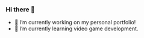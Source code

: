 ### Hi there 👋
- 🔭 I’m currently working on my personal portfolio!
- 🌱 I’m currently learning video game development.

<!--
**Alexisrsz/Alexisrsz** is a ✨ _special_ ✨ repository because its `README.md` (this file) appears on your GitHub profile.

Here are some ideas to get you started:

- 🔭 I’m currently working on my personal portfolio!
- 🌱 I’m currently learning video game development.
- 👯 I’m looking to collaborate on ...
- 🤔 I’m looking for help with ...
- 💬 Ask me about ...
- 📫 How to reach me: ...
- 😄 Pronouns: ...
- ⚡ Fun fact: ...
-->
